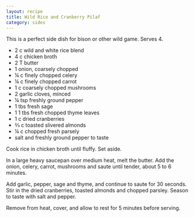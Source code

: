 ```yaml
---
layout: recipe
title: Wild Rice and Cranberry Pilaf
category: sides
---
```

This is a perfect side dish for bison or other wild game. Serves 4.

- 2 c wild and white rice blend
- 4 c chicken broth
- 2 T butter
- 1 onion, coarsely chopped
- ¼ c finely chopped celery
- ¼ c finely chopped carrot
- 1 c coarsely chopped mushrooms
- 2 garlic cloves, minced
- ¼ tsp freshly ground pepper
- 1 tbs fresh sage
- 1 1 tbs fresh chopped thyme leaves
- 1 c dried cranberries
- ⅔ c toasted slivered almonds
- ¼ c chopped fresh parsely
- salt and freshly ground pepper to taste

Cook rice in chicken broth until fluffy. Set aside.

In a large heavy saucepan over medium heat, melt the butter. Add the onion, celery, carrot, mushrooms and saute until tender, about 5 to 6 minutes.

Add garlic, pepper, sage and thyme, and continue to saute for 30 seconds.  Stir in the dried cranberries, toasted almonds and chopped parsley. Season to taste with salt and pepper.

Remove from heat, cover, and allow to rest for 5 minutes before serving.
